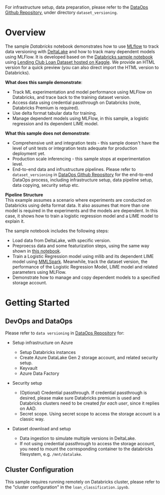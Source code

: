 For infrastructure setup, data preparation, please refer to the [DataOps Github Repository](https://github.com/Azure-Samples/modern-data-warehouse-dataops/e2e_samples), under directory `dataset_versioning`.

# Overview

The sample *Databricks* notebook demonstrates how to use [MLflow](https://mlflow.org/) to track data versioning with [DeltaLake](https://docs.microsoft.com/en-us/azure/databricks/delta/delta-intro) and how to track many dependent models using MLFlow. It is developed based on the [Databricks sample notebook](https://docs.databricks.com/_static/notebooks/mlflow/mlflow-delta-training.html) using [Lending Club Loan Dataset hosted on Kaggle](https://www.kaggle.com/husainsb/lendingclub-issued-loans?select=lc_loan.csv). We provide an HTML version for a quick preview (you can also direct import the HTML version to Databricks).

__What does this sample demonstrate__:

* Track ML experimentation and model performance using MLFlow on Databricks, and trace back to the training dataset version.
* Access data using credential passthrough on Databricks (note, Databricks Premium is required).
* Use delta format tabular data for training.
* Manage dependent models using MLFlow, in this sample, a logistic regression and its dependent LIME model.

__What this sample does not demonstrate__:

* Comprehensive unit and integration tests - this sample doesn't have the level of unit tests or integration tests adequate for production deployment yet. 
* Production scale inferencing - this sample stops at experimentation level.
* End-to-end data and infrustructure pipelines. Please refer to `dataset_versioning` in [DataOps Github Repository](https://github.com/Azure-Samples/modern-data-warehouse-dataops/e2e_samples) for the end-to-end DataOps process, including infrastructure setup, data pipeline setup, data copying, security setup etc.

**Pipeline Structure**  
This example assumes a scenario where experiments are conducted on Databricks using delta format data. It also assumes that more than one model is required in the experiments and the models are dependent. In this case, it shows how to train a logistic regression model and a LIME model to explain it.

The sample notebook includes the following steps:
- Load data from DeltaLake, with specific version.
- Preproecss data and some featurization steps, using the same way shown in [this notebook](https://docs.databricks.com/_static/notebooks/mlflow/mlflow-delta-training.html).
- Train a Logistic Regression model using mllib and its dependent LIME model using [MMLSpark](https://github.com/Azure/mmlspark). Meanwhile, track the dataset version, the performance of the Logistic Regression Model, LIME model and related parameters using MLFlow.
- Demonstrate how to manage and copy dependent models to a specified storage account.




# Getting Started


## DevOps and DataOps

Please refer to `data versioning` in [DataOps Repository](https://github.com/Azure-Samples/modern-data-warehouse-dataops/tree/master/e2e_samples) for:

- Setup infrastructure on Azure
  - Setup Databricks instances
  - Create Azure DataLake Gen 2 storage account, and related security setup.
  - Keyvault
  - Azure Data Factory

- Security setup 
  - (Optional) Credential passthrough. If credential passthrough is desired, please make sure Databricks premium is used and Databricks clusters need to be created *for each user*, since it replies on AAD.
  - Secret scope. Using secret scope to access the storage account is a classic way.

- Dataset download and setup
  - Data ingestion to simulate multiple versions in DeltaLake.
  - If not using credential passthrough to access the storage account, you need to mount the corresponding container to the databricks filesystem, e.g. `/mnt/datalake`.
  
## Cluster Configuration
This sample requires running remotely on Databricks cluster, please refer to the "cluster configuration" in the `loan_classification.ipynb`.
